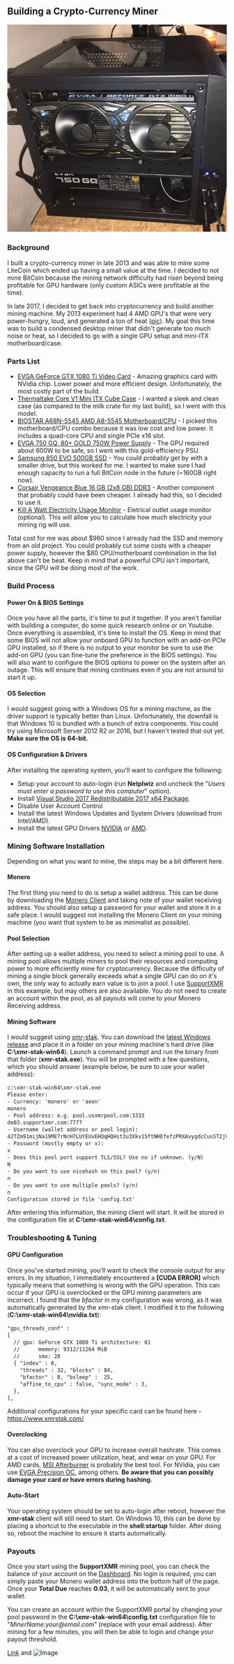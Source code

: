 ## Building a Crypto-Currency Miner

<p align="center">
  <img src="https://github.com/chris-stephens/cryptominer/blob/master/crypto1.jpg?raw=true" alt="Crypto"/>
</p>

### Background
I built a crypto-currency miner in late 2013 and was able to mine some LiteCoin which ended up having a small value at the time.  I decided to not mine BitCoin because the mining network difficulty had risen beyond being profitable for GPU hardware (only custom ASICs were profitable at the time).

In late 2017, I decided to get back into cryptocurrency and build another mining machine.  My 2013 experiment had 4 AMD GPU's that were very power-hungry, loud, and generated a ton of heat ([pic](https://github.com/chris-stephens/cryptominer/blob/master/crypto2.jpg)).  My goal this time was to build a condensed desktop miner that didn't generate too much noise or heat, so I decided to go with a single GPU setup and mini-ITX motherboard/case.  

### Parts List

- [EVGA GeForce GTX 1080 Ti Video Card](http://amzn.to/2qzImd3) - Amazing graphics card with NVidia chip.  Lower power and more efficient design.  Unfortunately, the most costly part of the build.
- [Thermaltake Core V1 Mini ITX Cube Case](http://amzn.to/2EkbcjM) - I wanted a sleek and clean case (as compared to the milk crate for my last build), so I went with this model.
- [BIOSTAR A68N-5545 AMD A8-5545 Motherboard/CPU](http://amzn.to/2m3hPiM) - I picked this motherboard/CPU combo because it was low cost and low power.  It includes a quad-core CPU and single PCIe x16 slot.
- [EVGA 750 GQ, 80+ GOLD 750W Power Supply](http://amzn.to/2D4ZQ3t) - The GPU required about 600W to be safe, so I went with this gold-efficiency PSU.
- [Samsung 850 EVO 500GB SSD](http://amzn.to/2D2CziG) - You could probably get by with a smaller drive, but this worked for me.  I wanted to make sure I had enough capacity to run a full BitCoin node in the future (~160GB right now).
- [Corsair Vengeance Blue 16 GB (2x8 GB) DDR3](http://amzn.to/2m6ii3M) - Another component that probably could have been cheaper.  I already had this, so I decided to use it.
- [Kill A Watt Electricity Usage Monitor](http://amzn.to/2CNkR51) - Eletrical outlet usage monitor (optional).  This will allow you to calculate how much electricity your mining rig will use.

Total cost for me was about $960 since I already had the SSD and memory from an old project.  You could probably cut some costs with a cheaper power supply, however the $80 CPU/motherboard combination in the list above can't be beat.  Keep in mind that a powerful CPU isn't important, since the GPU will be doing most of the work.

### Build Process

#### Power On & BIOS Settings
Once you have all the parts, it's time to put it together.  If you aren't familiar with building a computer, do some quick research online or on Youtube.  Once everything is assembled, it's time to install the OS.  Keep in mind that some BIOS will not allow your onboard GPU to function with an add-on PCIe GPU installed, so if there is no output to your monitor be sure to use the add-on GPU (you can fine-tune the preference in the BIOS settings).  You will also want to configure the BIOS options to power on the system after an outage.  This will ensure that mining continues even if you are not around to start it up.

#### OS Selection
I would suggest going with a Windows OS for a mining machine, as the driver support is typically better than Linux.  Unfortunately, the downfall is that Windows 10 is bundled with a bunch of extra components.  You could try using Microsoft Server 2012 R2 or 2016, but I haven't tested that out yet.  **Make sure the OS is 64-bit.**

#### OS Configuration & Drivers
After installing the operating system, you'll want to configure the following:
- Setup your account to auto-login (run **Netplwiz** and uncheck the "_Users must enter a password to use this computer_" option).
- Install [Visual Studio 2017 Redistributable 2017 x64 Package](https://aka.ms/vs/15/release/VC_redist.x64.exe).
- Disable User Account Control
- Install the latest Windows Updates and System Drivers (download from Intel/AMD).
- Install the latest GPU Drivers [NVIDIA](http://www.nvidia.com/Download/index.aspx) or [AMD](http://support.amd.com/en-us/download).

### Mining Software Installation
Depending on what you want to mine, the steps may be a bit different here.

#### Monero
The first thing you need to do is setup a wallet address.  This can be done by downloading the [Monero Client](https://getmonero.org/downloads/) and taking note of your wallet receiving address.  You should also setup a password for your wallet and store it in a safe place.  I would suggest not installing the Monero Client on your mining machine (you want that system to be as minimalist as possible).

#### Pool Selection
After setting up a wallet address, you need to select a mining pool to use.  A mining pool allows multiple miners to pool their resources and computing power to more efficiently mine for cryptocurrency.  Because the difficulty of mining a single block generally exceeds what a single GPU can do on it's own, the only way to actually earn value is to join a pool.  I use [SupportXMR](https://supportxmr.com/) in this example, but may others are also available.  You do not need to create an account within the pool, as all payouts will come to your Monero Receiving address.

#### Mining Software
I would suggest using [xmr-stak](https://github.com/fireice-uk/xmr-stak).  You can download the [latest Windows release](https://github.com/fireice-uk/xmr-stak/releases) and place it in a folder on your mining machine's hard drive (like **C:\xmr-stak-win64**).  Launch a command prompt and run the binary from that folder (**xmr-stak.exe**).  You will be prompted with a few questions, which you should answer (example below, be sure to use your wallet address):

```
c:\xmr-stak-win64\xmr-stak.exe
Please enter:
- Currency: 'monero' or 'aeon'
monero
- Pool address: e.g. pool.usxmrpool.com:3333
de03.supportxmr.com:7777
- Username (wallet address or pool login):
42TZm91mijNa19ME7rNcH7LUYEUvEHQqHQHst3u3Xkv15ftNHEfefzPRXAvygdcCusST2jVNcWTrVZU8dfAMZSBB8UM4dNj
- Password (mostly empty or x):
x
- Does this pool port support TLS/SSL? Use no if unknown. (y/N)
N
- Do you want to use nicehash on this pool? (y/n)
n
- Do you want to use multiple pools? (y/n)
n
Configuration stored in file 'config.txt'
```

After entering this information, the mining client will start.  It will be stored in the configuration file at **C:\xmr-stak-win64\config.txt**.

### Troubleshooting & Tuning

#### GPU Configuration
Once you've started mining, you'll want to check the console output for any errors.  In my situation, I immediately encountered a **[CUDA ERROR]** which typically means that something is wrong with the GPU operation.  This can occur if your GPU is overclocked or the GPU mining parameters are incorrect.  I found that the _bfactor_ in my configuration was wrong, as it was automatically generated by the xmr-stak client.  I modified it to the following (**C:\xmr-stak-win64\nvidia.txt**):

```
"gpu_threads_conf" :
[
  // gpu: GeForce GTX 1080 Ti architecture: 61
  //      memory: 9312/11264 MiB
  //      smx: 28
  { "index" : 0,
    "threads" : 32, "blocks" : 84,
    "bfactor" : 8, "bsleep" :  25,
    "affine_to_cpu" : false, "sync_mode" : 3,
  },
],
```

Additional configurations for your specific card can be found here - https://www.xmrstak.com/.

#### Overclocking
You can also overclock your GPU to increase overall hashrate.  This comes at a cost of increased power utilization, heat, and wear on your GPU.  For AMD cards, [MSI Afterburner](https://www.msi.com/page/afterburner) is probably the best tool.  For NVidia, you can use [EVGA Precision OC](https://www.evga.com/precisionxoc/), among others.  **Be aware that you can possibly damage your card or have errors during hashing.**

#### Auto-Start
Your operating system should be set to auto-login after reboot, however the **xmr-stak** client will still need to start.  On Windows 10, this can be done by placing a shortcut to the executable in the **shell:startup** folder.  After doing so, reboot the machine to ensure it starts automatically.

### Payouts
Once you start using the **SupportXMR** mining pool, you can check the balance of your account on the [Dashboard](https://supportxmr.com/#/dashboard).  No login is required, you can simply paste your Monero wallet address into the bottom half of the page.  Once your **Total Due** reaches **0.03**, it will be automatically sent to your wallet.

You can create an account within the SupportXMR portal by changing your pool password in the **C:\xmr-stak-win64\config.txt** configuration file to "_MinerName:your@email.com_" (replace with your email address).  After mining for a few minutes, you will then be able to login and change your payout threshold.


[Link](url) and ![Image](src)
